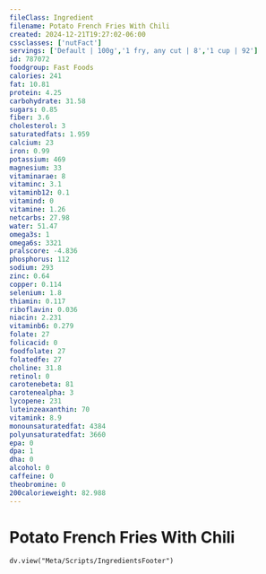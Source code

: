 ```yaml
---
fileClass: Ingredient
filename: Potato French Fries With Chili
created: 2024-12-21T19:27:02-06:00
cssclasses: ['nutFact']
servings: ['Default | 100g','1 fry, any cut | 8','1 cup | 92']
id: 787072
foodgroup: Fast Foods
calories: 241
fat: 10.81
protein: 4.25
carbohydrate: 31.58
sugars: 0.85
fiber: 3.6
cholesterol: 3
saturatedfats: 1.959
calcium: 23
iron: 0.99
potassium: 469
magnesium: 33
vitaminarae: 8
vitaminc: 3.1
vitaminb12: 0.1
vitamind: 0
vitamine: 1.26
netcarbs: 27.98
water: 51.47
omega3s: 1
omega6s: 3321
pralscore: -4.836
phosphorus: 112
sodium: 293
zinc: 0.64
copper: 0.114
selenium: 1.8
thiamin: 0.117
riboflavin: 0.036
niacin: 2.231
vitaminb6: 0.279
folate: 27
folicacid: 0
foodfolate: 27
folatedfe: 27
choline: 31.8
retinol: 0
carotenebeta: 81
carotenealpha: 3
lycopene: 231
luteinzeaxanthin: 70
vitamink: 8.9
monounsaturatedfat: 4384
polyunsaturatedfat: 3660
epa: 0
dpa: 1
dha: 0
alcohol: 0
caffeine: 0
theobromine: 0
200calorieweight: 82.988
---
```


# Potato French Fries With Chili

```dataviewjs
dv.view("Meta/Scripts/IngredientsFooter")
```